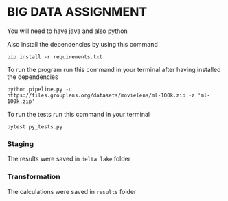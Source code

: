 # BIG DATA ASSIGNMENT

You will need to have java and also python

Also install the dependencies by using this command
~~~
pip install -r requirements.txt
~~~
To run the program run this command in your terminal after having installed the dependencies

~~~
python pipeline.py -u https://files.grouplens.org/datasets/movielens/ml-100k.zip -z 'ml-100k.zip'
~~~

To run the tests run this command in your terminal

~~~
pytest py_tests.py
~~~


### Staging

The results were saved in `delta lake` folder


### Transformation

The calculations were saved in `results` folder 
